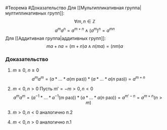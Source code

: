 #Теорема 
#Доказательство 
Для [[Мультипликативная группа|мултипликативных групп]]:
$$
\forall m,n \in \mathbb{Z}
$$
$$
a^{m}a^{n}=a^{m+n} \wedge (a^{m})^{n} = a^{mn}
$$
Для [[Аддитивная группа|аддитивных групп]]:
$$
ma+na=(m+n)a \wedge n(ma)=(nm)a
$$

### Доказательство
1. $m \geq 0$, $n \geq 0$
$$
a^{m}a^{m}=(a*\dots*a(m \text{ раз})) * (a*\dots*a(n \text{ раз}))=a^{m+n}
$$

2. $m < 0, n > 0$
Пусть $m'=-m>0, n<0$
$$
a^{m}a^{m}=(a^{-1}*\dots*a^{-1}(m \text{ раз})) * (a*\dots*a(n \text{ раз}))=a^{m'-n}=a^{m+n}(n>m)
$$

3. $m>0, n<0$ аналогично п.2
4. $m<0,n>0$ аналогично п.1
